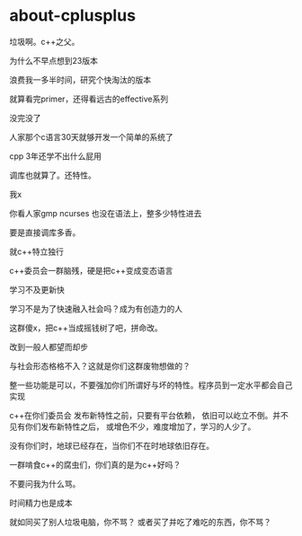 # about-cplusplus

垃圾啊。c++之父。

为什么不早点想到23版本

浪费我一多半时间，研究个快淘汰的版本

就算看完primer，还得看远古的effective系列

没完没了

人家那个c语言30天就够开发一个简单的系统了

cpp 3年还学不出什么屁用

调库也就算了。还特性。

我x

你看人家gmp ncurses 也没在语法上，整多少特性进去

要是直接调库多香。

就c++特立独行

c++委员会一群脑残，硬是把c++变成变态语言

学习不及更新快

学习不是为了快速融入社会吗？成为有创造力的人

这群傻x，把c++当成摇钱树了吧，拼命改。

改到一般人都望而却步

与社会形态格格不入？这就是你们这群废物想做的？

整一些功能是可以，不要强加你们所谓好与坏的特性。程序员到一定水平都会自己实现




c++在你们委员会 发布新特性之前，只要有平台依赖，
依旧可以屹立不倒。并不见有你们发布新特性之后，
或增色不少，难度增加了，学习的人少了。

没有你们时，地球已经存在，当你们不在时地球依旧存在。

一群啃食c++的腐虫们，你们真的是为c++好吗？


不要问我为什么骂。


时间精力也是成本

就如同买了别人垃圾电脑，你不骂？
或者买了并吃了难吃的东西，你不骂？


